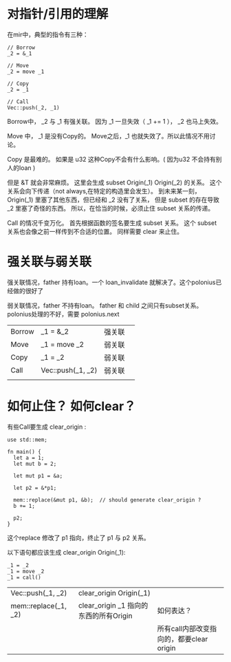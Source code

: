 # 对指针/引用的理解

在mir中，典型的指令有三种：

```
// Borrow
_2 = &_1

// Move
_2 = move _1

// Copy
_2 = _1

// Call
Vec::push(_2, _1)
```

Borrow中， _2 与 _1 有强关联。
因为 _1 一旦失效（ _1 += 1 ）， _2 也马上失效。

Move 中，
_1 是没有Copy的。
Move之后，_1 也就失效了。所以此情况不用讨论。

Copy 是最难的。
如果是 u32 这种Copy不会有什么影响。( 因为u32 不会持有别人的loan )

但是 &T 就会非常麻烦。
这里会生成 subset Origin(_1) Origin(_2) 的关系。
这个关系会向下传递（not always,在特定的构造里会发生）。
到未来某一刻，Origin(_1) 里塞了其他东西，但已经和 _2 没有了关系，
但是 subset 的存在导致 _2 里塞了奇怪的东西。
所以，在恰当的时候，必须止住 subset 关系的传递。


Call 的情况千变万化。
首先根据函数的签名要生成 subset 关系。
这个 subset 关系也会像之前一样传到不合适的位置。
同样需要 clear 来止住。

# 强关联与弱关联
强关联情况，father 持有loan。一个 loan_invalidate 就解决了。这个polonius已经做的很好了

弱关联情况，father 不持有loan。 father 和 child 之间只有subset关系。
polonius处理的不好，需要 polonius.next 

|        |                     |        |      |
| :----- | :------------------ | :----- | :--- |
| Borrow | \_1 = &\_2          | 强关联 |      |
| Move   | \_1 = move \_2      | 弱关联 |      |
| Copy   | \_1 = \_2           | 弱关联 |      |
| Call   | Vec::push(\_1, \_2) | 弱关联 |      |
|        |                     |        |      |


# 如何止住？ 如何clear？
有些Call要生成 clear_origin : 

```
use std::mem;

fn main() {
  let a = 1;
  let mut b = 2;

  let mut p1 = &a;

  let p2 = &*p1;

  mem::replace(&mut p1, &b);  // should generate clear_origin ?
  b += 1;

  p2;
}
```

这个replace 修改了 p1 指向，终止了 p1 与 p2 关系。





以下语句都应该生成 clear_origin Origin(_1): 

```
_1 = _2
_1 = move _2
_1 = call()
```

|                      |                                        |                                          |
| -------------------- | -------------------------------------- | ---------------------------------------- |
| Vec::push(\_1, \_2)  | clear_origin Origin(_1)                |                                          |
| mem::replace(_1, _2) | clear_origin _1 指向的东西的所有Origin | 如何表达？                               |
|                      |                                        | 所有call内部改变指向的，都要clear origin |

